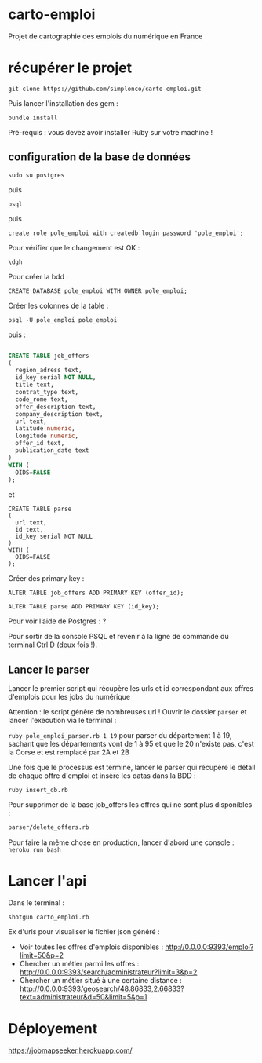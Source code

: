 # carto-emploi
Projet de cartographie des emplois du numérique en France


# récupérer le projet

`git clone https://github.com/simplonco/carto-emploi.git`

Puis lancer l'installation des gem :

`bundle install`

Pré-requis : vous devez avoir installer Ruby sur votre machine !



## configuration de la base de données

`sudo su postgres`

puis

`psql`

puis

`create role pole_emploi with createdb login password 'pole_emploi';`

Pour vérifier que le changement est OK :

`\dgh`

Pour créer la bdd :

`CREATE DATABASE pole_emploi WITH OWNER pole_emploi;`

Créer les colonnes de la table :

`psql -U pole_emploi pole_emploi`

puis :


```sql

CREATE TABLE job_offers
(
  region_adress text,
  id_key serial NOT NULL,
  title text,
  contrat_type text,
  code_rome text,
  offer_description text,
  company_description text,
  url text,
  latitude numeric,
  longitude numeric,
  offer_id text,
  publication_date text
)
WITH (
  OIDS=FALSE
);

```

et

```
CREATE TABLE parse
(
  url text,
  id text,
  id_key serial NOT NULL
)
WITH (
  OIDS=FALSE
);
```

Créer des primary key :

```
ALTER TABLE job_offers ADD PRIMARY KEY (offer_id);
```

```
ALTER TABLE parse ADD PRIMARY KEY (id_key);
```



Pour voir l’aide de Postgres : \?

Pour sortir de la console PSQL et revenir à la ligne de commande du terminal Ctrl D (deux fois !).

## Lancer le parser

Lancer le premier script qui récupère les urls et id correspondant aux offres d'emplois pour les jobs du numérique

Attention : le script génère de nombreuses url !
Ouvrir le dossier `parser` et lancer l'execution via le terminal :

`ruby pole_emploi_parser.rb 1 19` pour parser du département 1 à 19, sachant que les départements vont de 1 à 95 et que le 20 n'existe pas, c'est la Corse et est remplacé par 2A et 2B

Une fois que le processus est terminé, lancer le parser qui récupère le détail de chaque offre d'emploi et insère les datas dans la BDD :

`ruby insert_db.rb`


Pour supprimer de la base job_offers les offres qui ne sont plus disponibles :


```bash
parser/delete_offers.rb
```

Pour faire la même chose en production, lancer d'abord une console :
`heroku run bash`

# Lancer l'api

Dans le terminal :

`shotgun carto_emploi.rb`


Ex d'urls pour visualiser le fichier json généré :

- Voir toutes les offres d'emplois disponibles : http://0.0.0.0:9393/emploi?limit=50&p=2
- Chercher un métier parmi les offres : http://0.0.0.0:9393/search/administrateur?limit=3&p=2
- Chercher un métier situé à une certaine distance : http://0.0.0.0:9393/geosearch/48.86833,2.66833?text=administrateur&d=50&limit=5&p=1


# Déployement

https://jobmapseeker.herokuapp.com/
